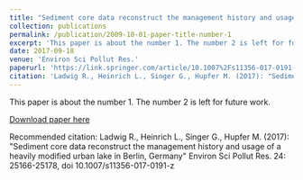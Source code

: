 ```yaml
---
title: "Sediment core data reconstruct the management history and usage of a heavily modified urban lake in Berlin, Germany"
collection: publications
permalink: /publication/2009-10-01-paper-title-number-1
excerpt: 'This paper is about the number 1. The number 2 is left for future work.'
date: 2017-09-18
venue: 'Environ Sci Pollut Res.'
paperurl: 'https://link.springer.com/article/10.1007%2Fs11356-017-0191-z'
citation: 'Ladwig R., Heinrich L., Singer G., Hupfer M. (2017): "Sediment core data reconstruct the management history and usage of a heavily modified urban lake in Berlin, Germany" Environ Sci Pollut Res. 24: 25166-25178, doi 10.1007/s11356-017-0191-z'
---
```

This paper is about the number 1. The number 2 is left for future work.

[Download paper here](http://academicpages.github.io/files/paper1.pdf)

Recommended citation: Ladwig R., Heinrich L., Singer G., Hupfer M. (2017): "Sediment core data reconstruct the management history and usage of a heavily modified urban lake in Berlin, Germany" Environ Sci Pollut Res. 24: 25166-25178, doi 10.1007/s11356-017-0191-z
